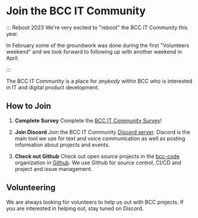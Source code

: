 # Join the BCC IT Community

::: Reboot 2023
We're very excited to "reboot" the BCC IT Community this year.

In February some of the groundwork was done during the first "Volunteers weekend" and we look forward to following up with another weekend in April.

:::

The BCC IT Community is a place for *anybody* within BCC who is interested in IT and digital product development.

## How to Join

1. **Complete Survey**
Complete the [BCC IT Community Survey](https://forms.office.com/e/pPUB75XVfc)!  

2. **Join Discord**
Join the BCC IT Community [Discord server](https://developer.bcc.no/discord/). Discord is the main tool we use for text and voice communication as well as posting information about projects and events.

3. **Check out Github**
Check out open source projects in the [bcc-code](https://github.com/bcc-code) organization in [Github](https://github.com/bcc-code). We use Github for source control, CI/CD and project and issue management.

## Volunteering

We are always looking for volunteers to help us out with BCC projects. If you are interested in helping out, stay tuned on Discord.
